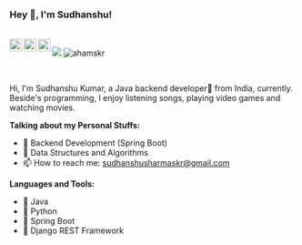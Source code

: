 <!-- ### Hi there 👋 -->

<!--
**ahamskr/ahamskr** is a ✨ _special_ ✨ repository because its `README.md` (this file) appears on your GitHub profile.

Here are some ideas to get you started:

- 🔭 I’m currently working on ...
- 🌱 I’m currently learning ...
- 👯 I’m looking to collaborate on ...
- 🤔 I’m looking for help with ...
- 💬 Ask me about ...
- 📫 How to reach me: ...
- 😄 Pronouns: ...
- ⚡ Fun fact: ...
-->

### Hey 👋, I'm Sudhanshu!<p align="left">

<br/>

<a href="https://leetcode.com/">
  <img align="left" alt="Sudhanshu's LeetCode" width="22px" src="https://cdn.iconscout.com/icon/free/png-256/free-leetcode-3521542-2944960.png" />
</a>
<a href="https://www.linkedin.com/in/">
  <img align="left" alt="Sudhanshu's Linkdein" width="22px" src="https://encrypted-tbn0.gstatic.com/images?q=tbn:ANd9GcSzwGQfdzQc999Mw_TimytEdnzE_V16N5MreUEjhHt00WLb0EMWFb1SC38FSnpmbgTkb6o&usqp=CAU" />
</a>
<a href="https://auth.geeksforgeeks.org/user/">
  <img align="left" alt="Sudhanshu's Geeksforgeeks" width="22px" src="https://encrypted-tbn0.gstatic.com/images?q=tbn:ANd9GcTfilEUFGxB7bxgZ___GmpRlaGW4rFuOB5j1ZlvaMw&s" />
</a>

![](https://visitor-badge.glitch.me/badge?page_id=ahamskr.ahamskr) <img src="https://komarev.com/ghpvc/?username=ahamskr" alt="ahamskr" /> </p>

<br />

Hi, I'm Sudhanshu Kumar, a Java backend developer🚀 from India, currently. Beside's programming, I enjoy listening songs, playing video games and watching movies.

  
**Talking about my Personal Stuffs:**

- 🌱 Backend Development (Spring Boot)
- 🌱 Data Structures and Algorithms
- 📫 How to reach me: sudhanshusharmaskr@gmail.com

**Languages and Tools:**


- 🌱 Java
- 🌱 Python
- 🌱 Spring Boot
- 🌱 Django REST Framework


